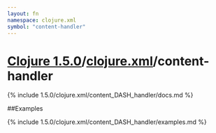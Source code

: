 ```yaml
---
layout: fn
namespace: clojure.xml
symbol: "content-handler"
---
```


# [Clojure 1.5.0](../../)/[clojure.xml](../)/content-handler

{% include 1.5.0/clojure.xml/content_DASH_handler/docs.md %}

##Examples

{% include 1.5.0/clojure.xml/content_DASH_handler/examples.md %}

